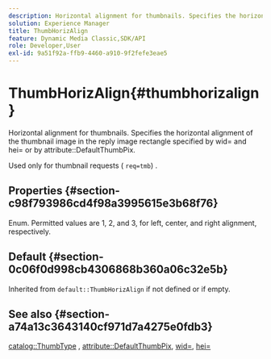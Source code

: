 ```yaml
---
description: Horizontal alignment for thumbnails. Specifies the horizontal alignment of the thumbnail image in the reply image rectangle specified by wid= and hei= or by attribute DefaultThumbPix.
solution: Experience Manager
title: ThumbHorizAlign
feature: Dynamic Media Classic,SDK/API
role: Developer,User
exl-id: 9a51f92a-ffb9-4460-a910-9f2fefe3eae5
---
```

# ThumbHorizAlign{#thumbhorizalign}

Horizontal alignment for thumbnails. Specifies the horizontal alignment of the thumbnail image in the reply image rectangle specified by wid= and hei= or by attribute::DefaultThumbPix.

 Used only for thumbnail requests ( `req=tmb`) .

## Properties {#section-c98f793986cd4f98a3995615e3b68f76}

Enum. Permitted values are 1, 2, and 3, for left, center, and right alignment, respectively.

## Default {#section-0c06f0d998cb4306868b360a06c32e5b}

Inherited from `default::ThumbHorizAlign` if not defined or if empty.

## See also {#section-a74a13c3643140cf971d7a4275e0fdb3}

[catalog::ThumbType](../../../../../is-api/image-catalog/image-serving-api-ref/c-image-catalog-reference/c-image-svg-data-reference/c-image-data-reference/r-thumbtype-cat.md#reference-41149ddffc8749cba2f8d9c8e2611e03) , [attribute::DefaultThumbPix](../../../../../is-api/image-catalog/image-serving-api-ref/c-image-catalog-reference/c-attributes-reference/r-defaultthumbpix.md#reference-cf52bb74bed2466e8bc8adb0cacd6141), [wid=](../../../../../is-api/http-ref/image-serving-api-ref/c-http-protocol-reference/c-command-reference/r-is-http-wid.md#reference-bfeadcb67bf4485f851eb21345527e47), [hei=](../../../../../is-api/http-ref/image-serving-api-ref/c-http-protocol-reference/c-command-reference/r-is-http-hei.md#reference-6d6f556ccc0e4b98a815e8a5c1944a96)
